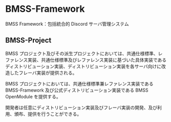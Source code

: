 # BMSS-Framework

BMSS Framework：包括統合的 Discord サーバ管理システム

## BMSS-Project

BMSS プロジェクト及びその派生プロジェクトにおいては、共通仕様標準、レファレンス実装、共通仕様標準及びレファレンス実装に基づいた具体実装であるディストリビューション実装、ディストリビューション実装を各サーバ向けに改造したフレーバ実装が提供される。

BMSS プロジェクトにおいては、共通仕様標準兼レファレンス実装である BMSS-Framework 及び公式ディストリビューション実装である BMSS OpenModule を提供する。

開発者は任意にディストリビューション実装及びフレーバ実装の開発、及び利用、頒布、提供を行うことができる。
